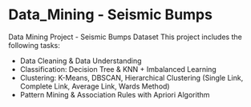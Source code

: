# Data_Mining - Seismic Bumps

Data Mining Project - Seismic Bumps Dataset
This project includes the following tasks:
- Data Cleaning & Data Understanding
- Classification: Decision Tree & KNN + Imbalanced Learning
- Clustering: K-Means, DBSCAN, Hierarchical Clustering (Single Link, Complete Link, Average Link, Wards Method)
- Pattern Mining & Association Rules with Apriori Algorithm 
